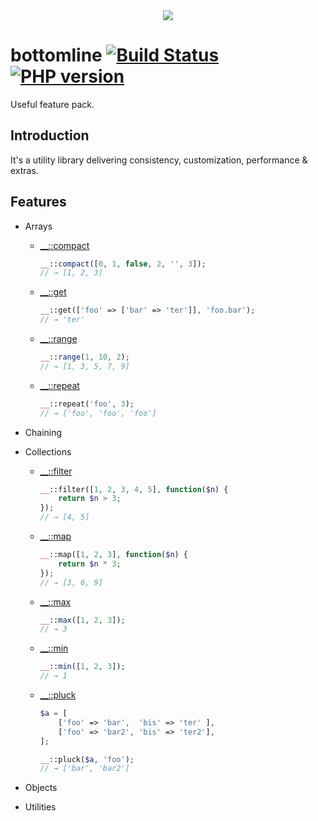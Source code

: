 <div align="center">
  <img src="https://raw.githubusercontent.com/MaciejCzyzewski/bottomline/master/screenshot.png"/>
</div>

# bottomline [![Build Status](https://travis-ci.org/MaciejCzyzewski/bottomline.png)](https://travis-ci.org/MaciejCzyzewski/bottomline) [![PHP version](https://badge.fury.io/ph/maciejczyzewski%2Fbottomline.svg)](http://badge.fury.io/ph/maciejczyzewski%2Fbottomline)

Useful feature pack.

## Introduction

It's a utility library delivering consistency, customization, performance & extras.

## Features

* Arrays
  - [__::compact](src/__/arrays/compact.php)

	```php
	__::compact([0, 1, false, 2, '', 3]);
	// → [1, 2, 3]
	```

  - [__::get](src/__/arrays/get.php)

	```php
	__::get(['foo' => ['bar' => 'ter']], 'foo.bar');
	// → 'ter'
	```

  - [__::range](src/__/arrays/range.php)

	```php
	__::range(1, 10, 2);
	// → [1, 3, 5, 7, 9]
	```

  - [__::repeat](src/__/arrays/repeat.php)

	```php
	__::repeat('foo', 3);
	// → ['foo', 'foo', 'foo']
	```

* Chaining

* Collections
  - [__::filter](src/__/collections/filter.php)

	```php
	__::filter([1, 2, 3, 4, 5], function($n) {
	    return $n > 3;
	});
	// → [4, 5]
	```

  - [__::map](src/__/collections/map.php)

	```php
	__::map([1, 2, 3], function($n) {
	    return $n * 3;
	});
	// → [3, 6, 9]
	```

  - [__::max](src/__/collections/max.php)

	```php
	__::max([1, 2, 3]);
	// → 3
	```

  - [__::min](src/__/collections/min.php)

	```php
	__::min([1, 2, 3]);
	// → 1
	```

  - [__::pluck](src/__/collections/pluck.php)
  
	```php
	$a = [
	    ['foo' => 'bar',  'bis' => 'ter' ],
	    ['foo' => 'bar2', 'bis' => 'ter2'],
	];

	__::pluck($a, 'foo');
	// → ['bar', 'bar2']
	```

* Objects 

* Utilities
